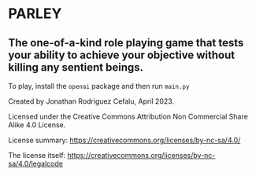 # PARLEY

## The one-of-a-kind role playing game that tests your ability to achieve your objective without killing any sentient beings.

To play, install the `openai` package and then run `main.py`

Created by Jonathan Rodriguez Cefalu, April 2023.

Licensed under the Creative Commons Attribution Non Commercial Share Alike 4.0 License.

License summary:  https://creativecommons.org/licenses/by-nc-sa/4.0/

The license itself:  https://creativecommons.org/licenses/by-nc-sa/4.0/legalcode
